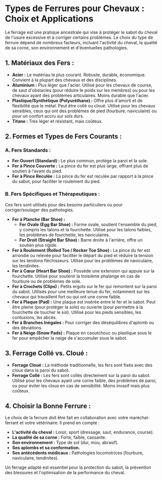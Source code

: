 # Types de Ferrures pour Chevaux : Choix et Applications

Le ferrage est une pratique ancestrale qui vise à protéger le sabot du cheval de l'usure excessive et à corriger certains problèmes. Le choix du type de ferrure dépend de nombreux facteurs, incluant l'activité du cheval, la qualité de sa corne, son environnement et d'éventuelles pathologies.

## 1. Matériaux des Fers :

*   **Acier :** Le matériau le plus courant. Robuste, durable, économique. Convient à la plupart des chevaux et des disciplines.
*   **Aluminium :** Plus léger que l'acier. Utilisé pour les chevaux de course, de saut d'obstacles (pour réduire le poids sur les membres) ou pour les chevaux ayant des problèmes articulaires. Moins durable que l'acier.
*   **Plastique/Synthétique (Polyuréthane) :** Offre plus d'amorti et de flexibilité que le métal. Peut être collé ou cloué. Utilisé pour les chevaux sensibles, ceux qui ont des problèmes de pied (fourbure, naviculaire) ou pour un confort accru sur sols durs.
*   **Titane :** Très léger et résistant, mais coûteux.

## 2. Formes et Types de Fers Courants :

### A. Fers Standards :

*   **Fer Ouvert (Standard) :** Le plus commun, protège la paroi et la sole.
*   **Fer à Pince Couverte :** La pince du fer est plus large, offrant plus de soutien à l'avant du pied.
*   **Fer à Pince Reculée :** La pince du fer est reculée par rapport à la pince du sabot, pour faciliter le roulement du pied.

### B. Fers Spécifiques et Thérapeutiques :

Ces fers sont utilisés pour des besoins particuliers ou pour corriger/soulager des pathologies.

*   **Fer à Planche (Bar Shoe) :**
    *   **Fer Ovale (Egg Bar Shoe) :** Forme ovale, soutient l'ensemble du pied, y compris les talons et la fourchette. Utilisé pour les talons faibles, les problèmes de fourchette, les naviculaires.
    *   **Fer Droit (Straight Bar Shoe) :** Barre droite à l'arrière, offre un soutien plus rigide.
*   **Fer à Roulement (Rolled Toe / Rocker Toe Shoe) :** La pince du fer est arrondie ou relevée pour faciliter le départ du pied et réduire la tension sur les tendons fléchisseurs. Utilisé pour les problèmes de naviculaire, les tendinites.
*   **Fer à Cœur (Heart Bar Shoe) :** Possède une extension qui appuie sur la fourchette. Utilisé pour soutenir la troisième phalange en cas de fourbure ou de problèmes de sole.
*   **Fer à Crochets (Clips) :** Petits ergots sur le fer qui remontent sur la paroi du sabot. Utilisés pour une meilleure tenue du fer, notamment sur les chevaux qui travaillent fort ou qui ont une corne faible.
*   **Fer à Plaque (Pad) :** Une plaque est insérée entre le fer et le sabot. Peut être pleine (pour protéger la sole) ou ouverte (pour permettre à la fourchette de toucher le sol). Utilisé pour les pieds sensibles, les contusions, les abcès.
*   **Fer à Branches Inégales :** Pour corriger des déséquilibres d'aplomb ou des déviations.
*   **Fer à Neige (Snow Pads) :** Plaque en caoutchouc ou plastique sous le fer pour empêcher la neige de s'accumuler sous le sabot.

## 3. Ferrage Collé vs. Cloué :

*   **Ferrage Cloué :** La méthode traditionnelle, les fers sont fixés avec des clous dans la paroi du sabot.
*   **Ferrage Collé :** Les fers sont collés directement sur la paroi du sabot. Utilisé pour les chevaux ayant une corne faible, des problèmes de paroi, ou pour éviter les clous en cas de sensibilité. Moins invasif mais plus coûteux.

## 4. Choisir la Bonne Ferrure :

Le choix de la ferrure doit être fait en collaboration avec votre maréchal-ferrant et votre vétérinaire. Il prend en compte :

*   **L'activité du cheval :** Loisir, sport (dressage, saut, endurance, course).
*   **La qualité de sa corne :** Forte, faible, cassante.
*   **Son environnement :** Type de sol (dur, mou, abrasif).
*   **Ses aplombs et sa conformation.**
*   **Ses antécédents médicaux :** Pathologies locomotrices (fourbure, naviculaire, tendinites).

Un ferrage adapté est essentiel pour la protection du sabot, la prévention des blessures et l'optimisation de la performance du cheval.
